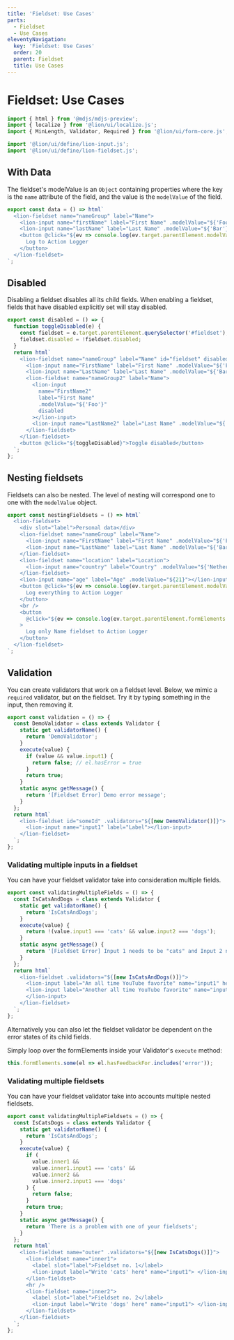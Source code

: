 ```yaml
---
title: 'Fieldset: Use Cases'
parts:
  - Fieldset
  - Use Cases
eleventyNavigation:
  key: 'Fieldset: Use Cases'
  order: 20
  parent: Fieldset
  title: Use Cases
---
```


# Fieldset: Use Cases

```js script
import { html } from '@mdjs/mdjs-preview';
import { localize } from '@lion/ui/localize.js';
import { MinLength, Validator, Required } from '@lion/ui/form-core.js';

import '@lion/ui/define/lion-input.js';
import '@lion/ui/define/lion-fieldset.js';
```

## With Data

The fieldset's modelValue is an `Object` containing properties where the key is the `name` attribute of the field, and the value is the `modelValue` of the field.

```js preview-story
export const data = () => html`
  <lion-fieldset name="nameGroup" label="Name">
    <lion-input name="firstName" label="First Name" .modelValue="${'Foo'}"></lion-input>
    <lion-input name="lastName" label="Last Name" .modelValue="${'Bar'}"></lion-input>
    <button @click="${ev => console.log(ev.target.parentElement.modelValue)}">
      Log to Action Logger
    </button>
  </lion-fieldset>
`;
```

## Disabled

Disabling a fieldset disables all its child fields.
When enabling a fieldset, fields that have disabled explicitly set will stay disabled.

```js preview-story
export const disabled = () => {
  function toggleDisabled(e) {
    const fieldset = e.target.parentElement.querySelector('#fieldset');
    fieldset.disabled = !fieldset.disabled;
  }
  return html`
    <lion-fieldset name="nameGroup" label="Name" id="fieldset" disabled>
      <lion-input name="FirstName" label="First Name" .modelValue="${'Foo'}"></lion-input>
      <lion-input name="LastName" label="Last Name" .modelValue="${'Bar'}"></lion-input>
      <lion-fieldset name="nameGroup2" label="Name">
        <lion-input
          name="FirstName2"
          label="First Name"
          .modelValue="${'Foo'}"
          disabled
        ></lion-input>
        <lion-input name="LastName2" label="Last Name" .modelValue="${'Bar'}"></lion-input>
      </lion-fieldset>
    </lion-fieldset>
    <button @click="${toggleDisabled}">Toggle disabled</button>
  `;
};
```

## Nesting fieldsets

Fieldsets can also be nested. The level of nesting will correspond one to one with the `modelValue` object.

```js preview-story
export const nestingFieldsets = () => html`
  <lion-fieldset>
    <div slot="label">Personal data</div>
    <lion-fieldset name="nameGroup" label="Name">
      <lion-input name="FirstName" label="First Name" .modelValue="${'Foo'}"></lion-input>
      <lion-input name="LastName" label="Last Name" .modelValue="${'Bar'}"></lion-input>
    </lion-fieldset>
    <lion-fieldset name="location" label="Location">
      <lion-input name="country" label="Country" .modelValue="${'Netherlands'}"></lion-input>
    </lion-fieldset>
    <lion-input name="age" label="Age" .modelValue="${21}"></lion-input>
    <button @click="${ev => console.log(ev.target.parentElement.modelValue)}">
      Log everything to Action Logger
    </button>
    <br />
    <button
      @click="${ev => console.log(ev.target.parentElement.formElements.nameGroup.modelValue)}"
    >
      Log only Name fieldset to Action Logger
    </button>
  </lion-fieldset>
`;
```

## Validation

You can create validators that work on a fieldset level.
Below, we mimic a `required` validator, but on the fieldset.
Try it by typing something in the input, then removing it.

```js preview-story
export const validation = () => {
  const DemoValidator = class extends Validator {
    static get validatorName() {
      return 'DemoValidator';
    }
    execute(value) {
      if (value && value.input1) {
        return false; // el.hasError = true
      }
      return true;
    }
    static async getMessage() {
      return '[Fieldset Error] Demo error message';
    }
  };
  return html`
    <lion-fieldset id="someId" .validators="${[new DemoValidator()]}">
      <lion-input name="input1" label="Label"></lion-input>
    </lion-fieldset>
  `;
};
```

### Validating multiple inputs in a fieldset

You can have your fieldset validator take into consideration multiple fields.

```js preview-story
export const validatingMultipleFields = () => {
  const IsCatsAndDogs = class extends Validator {
    static get validatorName() {
      return 'IsCatsAndDogs';
    }
    execute(value) {
      return !(value.input1 === 'cats' && value.input2 === 'dogs');
    }
    static async getMessage() {
      return '[Fieldset Error] Input 1 needs to be "cats" and Input 2 needs to be "dogs"';
    }
  };
  return html`
    <lion-fieldset .validators="${[new IsCatsAndDogs()]}">
      <lion-input label="An all time YouTube favorite" name="input1" help-text="cats"> </lion-input>
      <lion-input label="Another all time YouTube favorite" name="input2" help-text="dogs">
      </lion-input>
    </lion-fieldset>
  `;
};
```

Alternatively you can also let the fieldset validator be dependent on the error states of its child fields.

Simply loop over the formElements inside your Validator's `execute` method:

```js
this.formElements.some(el => el.hasFeedbackFor.includes('error'));
```

### Validating multiple fieldsets

You can have your fieldset validator take into accounts multiple nested fieldsets.

```js preview-story
export const validatingMultipleFieldsets = () => {
  const IsCatsDogs = class extends Validator {
    static get validatorName() {
      return 'IsCatsAndDogs';
    }
    execute(value) {
      if (
        value.inner1 &&
        value.inner1.input1 === 'cats' &&
        value.inner2 &&
        value.inner2.input1 === 'dogs'
      ) {
        return false;
      }
      return true;
    }
    static async getMessage() {
      return 'There is a problem with one of your fieldsets';
    }
  };
  return html`
    <lion-fieldset name="outer" .validators="${[new IsCatsDogs()]}">
      <lion-fieldset name="inner1">
        <label slot="label">Fieldset no. 1</label>
        <lion-input label="Write 'cats' here" name="input1"> </lion-input>
      </lion-fieldset>
      <hr />
      <lion-fieldset name="inner2">
        <label slot="label">Fieldset no. 2</label>
        <lion-input label="Write 'dogs' here" name="input1"> </lion-input>
      </lion-fieldset>
    </lion-fieldset>
  `;
};
```
